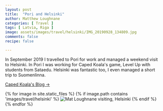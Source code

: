 ```yaml
---
layout: post
title:  "Pori and Helsinki"
author: Matthew Loughnane
categories: [ Travel ]
tags: [ Latvia, Riga ]
image: assets/images/travel/helsinki/IMG_20190928_134809.jpg
comments: false
recipe: false

---
```


In September 2019 I travelled to Pori for work and managed a weekend visit to Helsinki. In Pori I was working for Caped Koala's game, Level Up with students from Sataedu. Helsinki was fantastic too, I even managed a short trip to Suomenlinna.

<a target="_blank" href="https://capedkoala.com/news/levelling-up-our-testing-skills/" class="btn badge-primary">Caped Koala's Blog &rarr;</a>

{% for image in site.static_files %}
{% if image.path contains 'images/travel/helsinki' %}
<img src="{{ site.baseurl }}{{ image.path }}" alt="Mat Loughnane visiting, Helsinki" />
{% endif %}
{% endfor %}